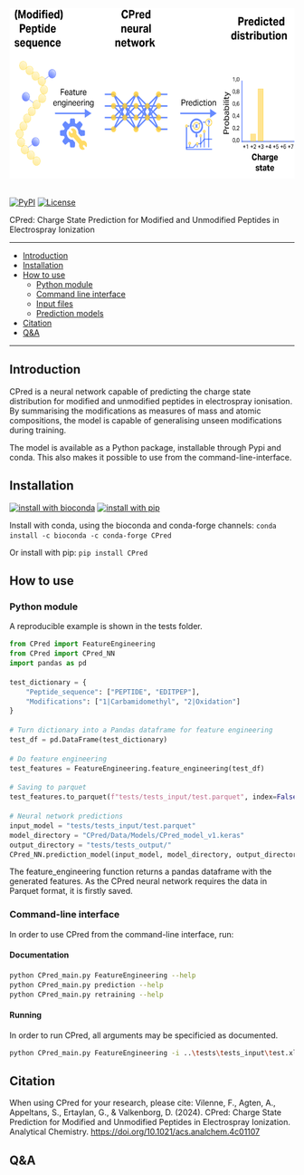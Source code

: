 <img src="https://github.com/VilenneFrederique/CPred/blob/01d72bb4e2580eecf14ab63aa03ee67a31ebe235/img/CPred_logo.tif"
width="550" height="300" /> <br/><br/>




[![PyPI](https://flat.badgen.net/pypi/v/cpred)](https://pypi.org/project/cpred/)
[![License](https://flat.badgen.net/github/license/VilenneFrederique/cpred)](https://www.apache.org/licenses/LICENSE-2.0)


CPred: Charge State Prediction for Modified and Unmodified Peptides in Electrospray Ionization

---

- [Introduction](#introduction)
- [Installation](#installation)
- [How to use](#How-to-use)
  - [Python module](#Python-module)
  - [Command line interface](#command-line-interface)
  - [Input files](#input-files)
  - [Prediction models](#prediction-models)
- [Citation](#citation)
- [Q&A](#qa)

---

## Introduction

CPred is a neural network capable of predicting the charge state distribution for
modified and unmodified peptides in electrospray ionisation. By summarising the 
modifications as measures of mass and atomic compositions, the model is capable of
generalising unseen modifications during training. 

The model is available as a Python package, installable through Pypi and conda.
This also makes it possible to use from the command-line-interface.

## Installation
[![install with bioconda](https://flat.badgen.net/badge/install%20with/bioconda/green)](http://bioconda.github.io/recipes/CPred/README.html)
[![install with pip](https://flat.badgen.net/badge/install%20with/pip/green)](http://bioconda.github.io/recipes/CPred/README.html)

Install with conda, using the bioconda and conda-forge channels:
`conda install -c bioconda -c conda-forge CPred`

Or install with pip:
`pip install CPred`


## How to use
### Python module
A reproducible example is shown in the tests folder. 

```python
from CPred import FeatureEngineering
from CPred import CPred_NN
import pandas as pd

test_dictionary = {
    "Peptide_sequence": ["PEPTIDE", "EDITPEP"],
    "Modifications": ["1|Carbamidomethyl", "2|Oxidation"]
}

# Turn dictionary into a Pandas dataframe for feature engineering
test_df = pd.DataFrame(test_dictionary)

# Do feature engineering
test_features = FeatureEngineering.feature_engineering(test_df)

# Saving to parquet
test_features.to_parquet(f"tests/tests_input/test.parquet", index=False)

# Neural network predictions
input_model = "tests/tests_input/test.parquet"
model_directory = "CPred/Data/Models/CPred_model_v1.keras"
output_directory = "tests/tests_output/"
CPred_NN.prediction_model(input_model, model_directory, output_directory)
```

The feature_engineering function returns a pandas dataframe with the generated features. 
As the CPred neural network requires the data in Parquet format, it is firstly saved.

### Command-line interface
In order to use CPred from the command-line interface, run:

#### Documentation
```sh
python CPred_main.py FeatureEngineering --help
python CPred_main.py prediction --help
python CPred_main.py retraining --help
```

#### Running
In order to run CPred, all arguments may be specificied as documented.
```sh
python CPred_main.py FeatureEngineering -i ..\tests\tests_input\test.xlsx
```

## Citation
When using CPred for your research, please cite:
Vilenne, F., Agten, A., Appeltans, S., Ertaylan, G., & Valkenborg, D. (2024). CPred: Charge State Prediction for Modified and Unmodified Peptides in Electrospray Ionization. Analytical Chemistry. https://doi.org/10.1021/acs.analchem.4c01107
## Q&A

